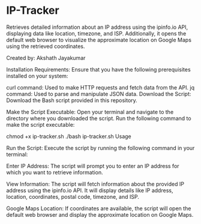 # IP-Tracker
Retrieves detailed information about an IP address using the ipinfo.io API, displaying data like location, timezone, and ISP. Additionally, it opens the default web browser to visualize the approximate location on Google Maps using the retrieved coordinates.

Created by: Akshath Jayakumar

Installation
Requirements: Ensure that you have the following prerequisites installed on your system:

curl command: Used to make HTTP requests and fetch data from the API.
jq command: Used to parse and manipulate JSON data.
Download the Script: Download the Bash script  provided in this repository.

Make the Script Executable: Open your terminal and navigate to the directory where you downloaded the script. Run the following command to make the script executable:

chmod +x ip-tracker.sh
./bash ip-tracker.sh
Usage

Run the Script: Execute the script by running the following command in your terminal:

Enter IP Address: The script will prompt you to enter an IP address for which you want to retrieve information.

View Information: The script will fetch information about the provided IP address using the ipinfo.io API. It will display details like IP address, location, coordinates, postal code, timezone, and ISP.

Google Maps Location: If coordinates are available, the script will open the default web browser and display the approximate location on Google Maps.
